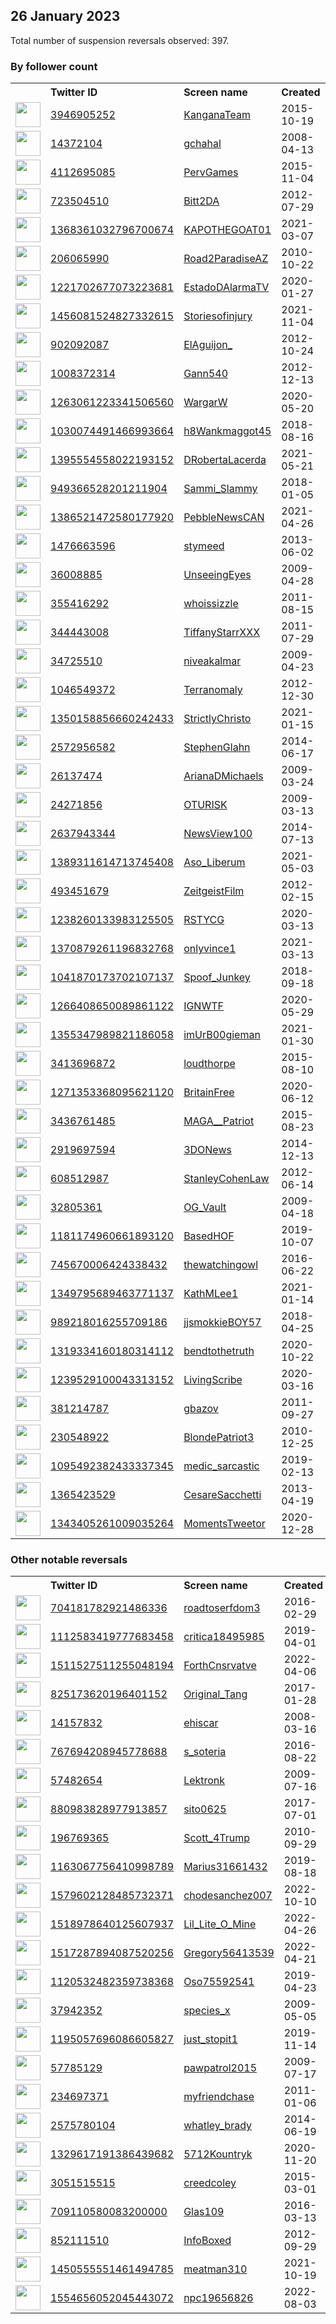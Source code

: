
## 26 January 2023
Total number of suspension reversals observed: 397.

### By follower count
<table><tr><th></th><th align="left">Twitter ID</th><th align="left">Screen name</th>
<th align="left">Created</th><th align="left">Status</th><th align="left">Suspended</th><th align="left">Followers</th>
<tr><td><a href="https://pbs.twimg.com/profile_images/1634917330353549314/B9Y1NsQG_normal.jpg"><img src="https://pbs.twimg.com/profile_images/1634917330353549314/B9Y1NsQG_normal.jpg" width="40px" height="40px" align="center"/></a></td><td><a href="https://twitter.com/intent/user?user_id=3946905252">3946905252</a></td><td><a href="https://twitter.com/KanganaTeam">KanganaTeam</a></td><td>2015-10-19</td><td align="center"></td><td></td><td>2978050</td></tr>
<tr><td><a href="https://pbs.twimg.com/profile_images/1562487459576827905/33zQUAhZ_normal.jpg"><img src="https://pbs.twimg.com/profile_images/1562487459576827905/33zQUAhZ_normal.jpg" width="40px" height="40px" align="center"/></a></td><td><a href="https://twitter.com/intent/user?user_id=14372104">14372104</a></td><td><a href="https://twitter.com/gchahal">gchahal</a></td><td>2008-04-13</td><td align="center">✔️🚫</td><td>2023-01-11</td><td>505599</td></tr>
<tr><td><a href="https://pbs.twimg.com/profile_images/1633805298166005761/4Wgcvy7n_normal.jpg"><img src="https://pbs.twimg.com/profile_images/1633805298166005761/4Wgcvy7n_normal.jpg" width="40px" height="40px" align="center"/></a></td><td><a href="https://twitter.com/intent/user?user_id=4112695085">4112695085</a></td><td><a href="https://twitter.com/PervGames">PervGames</a></td><td>2015-11-04</td><td align="center"></td><td>2022-11-29</td><td>376655</td></tr>
<tr><td><a href="https://pbs.twimg.com/profile_images/1623358129034637312/iPtWevbi_normal.jpg"><img src="https://pbs.twimg.com/profile_images/1623358129034637312/iPtWevbi_normal.jpg" width="40px" height="40px" align="center"/></a></td><td><a href="https://twitter.com/intent/user?user_id=723504510">723504510</a></td><td><a href="https://twitter.com/Bitt2DA">Bitt2DA</a></td><td>2012-07-29</td><td align="center"></td><td>2022-09-26</td><td>168266</td></tr>
<tr><td><a href="https://pbs.twimg.com/profile_images/1618124751133622273/_uO_O-Pp_normal.jpg"><img src="https://pbs.twimg.com/profile_images/1618124751133622273/_uO_O-Pp_normal.jpg" width="40px" height="40px" align="center"/></a></td><td><a href="https://twitter.com/intent/user?user_id=1368361032796700674">1368361032796700674</a></td><td><a href="https://twitter.com/KAPOTHEGOAT01">KAPOTHEGOAT01</a></td><td>2021-03-07</td><td align="center"></td><td>2022-08-25</td><td>111445</td></tr>
<tr><td><a href="https://pbs.twimg.com/profile_images/2757568770/ab319b21e5c212b1b549830885c0130e_normal.jpeg"><img src="https://pbs.twimg.com/profile_images/2757568770/ab319b21e5c212b1b549830885c0130e_normal.jpeg" width="40px" height="40px" align="center"/></a></td><td><a href="https://twitter.com/intent/user?user_id=206065990">206065990</a></td><td><a href="https://twitter.com/Road2ParadiseAZ">Road2ParadiseAZ</a></td><td>2010-10-22</td><td align="center"></td><td>2022-04-26</td><td>97178</td></tr>
<tr><td><a href="https://pbs.twimg.com/profile_images/1302275257991127042/i05KVvy6_normal.jpg"><img src="https://pbs.twimg.com/profile_images/1302275257991127042/i05KVvy6_normal.jpg" width="40px" height="40px" align="center"/></a></td><td><a href="https://twitter.com/intent/user?user_id=1221702677073223681">1221702677073223681</a></td><td><a href="https://twitter.com/EstadoDAlarmaTV">EstadoDAlarmaTV</a></td><td>2020-01-27</td><td align="center"></td><td>2022-07-16</td><td>96964</td></tr>
<tr><td><a href="https://pbs.twimg.com/profile_images/1487090404784840707/uYGJgbDE_normal.jpg"><img src="https://pbs.twimg.com/profile_images/1487090404784840707/uYGJgbDE_normal.jpg" width="40px" height="40px" align="center"/></a></td><td><a href="https://twitter.com/intent/user?user_id=1456081524827332615">1456081524827332615</a></td><td><a href="https://twitter.com/Storiesofinjury">Storiesofinjury</a></td><td>2021-11-04</td><td align="center"></td><td>2022-06-10</td><td>96795</td></tr>
<tr><td><a href="https://pbs.twimg.com/profile_images/1288606985076826112/DOOTvFPM_normal.jpg"><img src="https://pbs.twimg.com/profile_images/1288606985076826112/DOOTvFPM_normal.jpg" width="40px" height="40px" align="center"/></a></td><td><a href="https://twitter.com/intent/user?user_id=902092087">902092087</a></td><td><a href="https://twitter.com/ElAguijon_">ElAguijon_</a></td><td>2012-10-24</td><td align="center"></td><td>2022-08-30</td><td>85112</td></tr>
<tr><td><a href="https://pbs.twimg.com/profile_images/1622579723548168195/pzRD7Kk3_normal.png"><img src="https://pbs.twimg.com/profile_images/1622579723548168195/pzRD7Kk3_normal.png" width="40px" height="40px" align="center"/></a></td><td><a href="https://twitter.com/intent/user?user_id=1008372314">1008372314</a></td><td><a href="https://twitter.com/Gann540">Gann540</a></td><td>2012-12-13</td><td align="center"></td><td>2022-11-01</td><td>82850</td></tr>
<tr><td><a href="https://pbs.twimg.com/profile_images/1319698929248862209/gFPGWxjV_normal.jpg"><img src="https://pbs.twimg.com/profile_images/1319698929248862209/gFPGWxjV_normal.jpg" width="40px" height="40px" align="center"/></a></td><td><a href="https://twitter.com/intent/user?user_id=1263061223341506560">1263061223341506560</a></td><td><a href="https://twitter.com/WargarW">WargarW</a></td><td>2020-05-20</td><td align="center"></td><td>2022-04-08</td><td>73365</td></tr>
<tr><td><a href="https://pbs.twimg.com/profile_images/1617930485812060163/L6TWATJ6_normal.jpg"><img src="https://pbs.twimg.com/profile_images/1617930485812060163/L6TWATJ6_normal.jpg" width="40px" height="40px" align="center"/></a></td><td><a href="https://twitter.com/intent/user?user_id=1030074491466993664">1030074491466993664</a></td><td><a href="https://twitter.com/h8Wankmaggot45">h8Wankmaggot45</a></td><td>2018-08-16</td><td align="center">🔒</td><td></td><td>70248</td></tr>
<tr><td><a href="https://pbs.twimg.com/profile_images/1456239619935281152/puFIWn4-_normal.jpg"><img src="https://pbs.twimg.com/profile_images/1456239619935281152/puFIWn4-_normal.jpg" width="40px" height="40px" align="center"/></a></td><td><a href="https://twitter.com/intent/user?user_id=1395554558022193152">1395554558022193152</a></td><td><a href="https://twitter.com/DRobertaLacerda">DRobertaLacerda</a></td><td>2021-05-21</td><td align="center"></td><td></td><td>67604</td></tr>
<tr><td><a href="https://pbs.twimg.com/profile_images/1568150656258822144/056vUEm__normal.jpg"><img src="https://pbs.twimg.com/profile_images/1568150656258822144/056vUEm__normal.jpg" width="40px" height="40px" align="center"/></a></td><td><a href="https://twitter.com/intent/user?user_id=949366528201211904">949366528201211904</a></td><td><a href="https://twitter.com/Sammi_Slammy">Sammi_Slammy</a></td><td>2018-01-05</td><td align="center"></td><td>2022-09-29</td><td>66636</td></tr>
<tr><td><a href="https://pbs.twimg.com/profile_images/1574877554426650635/43knnbyJ_normal.jpg"><img src="https://pbs.twimg.com/profile_images/1574877554426650635/43knnbyJ_normal.jpg" width="40px" height="40px" align="center"/></a></td><td><a href="https://twitter.com/intent/user?user_id=1386521472580177920">1386521472580177920</a></td><td><a href="https://twitter.com/PebbleNewsCAN">PebbleNewsCAN</a></td><td>2021-04-26</td><td align="center">🚫</td><td>2022-10-09</td><td>62019</td></tr>
<tr><td><a href="https://pbs.twimg.com/profile_images/1618293662839934986/bSLw8P53_normal.jpg"><img src="https://pbs.twimg.com/profile_images/1618293662839934986/bSLw8P53_normal.jpg" width="40px" height="40px" align="center"/></a></td><td><a href="https://twitter.com/intent/user?user_id=1476663596">1476663596</a></td><td><a href="https://twitter.com/stymeed">stymeed</a></td><td>2013-06-02</td><td align="center"></td><td></td><td>60726</td></tr>
<tr><td><a href="https://pbs.twimg.com/profile_images/1292799471/USEempireImage_normal.jpg"><img src="https://pbs.twimg.com/profile_images/1292799471/USEempireImage_normal.jpg" width="40px" height="40px" align="center"/></a></td><td><a href="https://twitter.com/intent/user?user_id=36008885">36008885</a></td><td><a href="https://twitter.com/UnseeingEyes">UnseeingEyes</a></td><td>2009-04-28</td><td align="center"></td><td></td><td>58653</td></tr>
<tr><td><a href="https://pbs.twimg.com/profile_images/1334185584689106944/rSnBUhZ1_normal.jpg"><img src="https://pbs.twimg.com/profile_images/1334185584689106944/rSnBUhZ1_normal.jpg" width="40px" height="40px" align="center"/></a></td><td><a href="https://twitter.com/intent/user?user_id=355416292">355416292</a></td><td><a href="https://twitter.com/whoissizzle">whoissizzle</a></td><td>2011-08-15</td><td align="center"></td><td></td><td>56890</td></tr>
<tr><td><a href="https://pbs.twimg.com/profile_images/1449582028769349634/JxsfGi9W_normal.jpg"><img src="https://pbs.twimg.com/profile_images/1449582028769349634/JxsfGi9W_normal.jpg" width="40px" height="40px" align="center"/></a></td><td><a href="https://twitter.com/intent/user?user_id=344443008">344443008</a></td><td><a href="https://twitter.com/TiffanyStarrXXX">TiffanyStarrXXX</a></td><td>2011-07-29</td><td align="center"></td><td>2022-06-14</td><td>53524</td></tr>
<tr><td><a href="https://pbs.twimg.com/profile_images/1627432720623173632/2CM-lrxT_normal.jpg"><img src="https://pbs.twimg.com/profile_images/1627432720623173632/2CM-lrxT_normal.jpg" width="40px" height="40px" align="center"/></a></td><td><a href="https://twitter.com/intent/user?user_id=34725510">34725510</a></td><td><a href="https://twitter.com/niveakalmar">niveakalmar</a></td><td>2009-04-23</td><td align="center"></td><td>2022-08-24</td><td>51883</td></tr>
<tr><td><a href="https://pbs.twimg.com/profile_images/3039761970/f8f333de9031dae119e991709c97d460_normal.jpeg"><img src="https://pbs.twimg.com/profile_images/3039761970/f8f333de9031dae119e991709c97d460_normal.jpeg" width="40px" height="40px" align="center"/></a></td><td><a href="https://twitter.com/intent/user?user_id=1046549372">1046549372</a></td><td><a href="https://twitter.com/Terranomaly">Terranomaly</a></td><td>2012-12-30</td><td align="center"></td><td></td><td>51342</td></tr>
<tr><td><a href="https://pbs.twimg.com/profile_images/1393287286284902400/nAGCE3ki_normal.jpg"><img src="https://pbs.twimg.com/profile_images/1393287286284902400/nAGCE3ki_normal.jpg" width="40px" height="40px" align="center"/></a></td><td><a href="https://twitter.com/intent/user?user_id=1350158856660242433">1350158856660242433</a></td><td><a href="https://twitter.com/StrictlyChristo">StrictlyChristo</a></td><td>2021-01-15</td><td align="center"></td><td>2022-08-26</td><td>51120</td></tr>
<tr><td><a href="https://pbs.twimg.com/profile_images/846011274748051456/feaHlywf_normal.jpg"><img src="https://pbs.twimg.com/profile_images/846011274748051456/feaHlywf_normal.jpg" width="40px" height="40px" align="center"/></a></td><td><a href="https://twitter.com/intent/user?user_id=2572956582">2572956582</a></td><td><a href="https://twitter.com/StephenGlahn">StephenGlahn</a></td><td>2014-06-17</td><td align="center"></td><td>2022-08-10</td><td>49830</td></tr>
<tr><td><a href="https://pbs.twimg.com/profile_images/1518772526947524608/eFl26S1A_normal.jpg"><img src="https://pbs.twimg.com/profile_images/1518772526947524608/eFl26S1A_normal.jpg" width="40px" height="40px" align="center"/></a></td><td><a href="https://twitter.com/intent/user?user_id=26137474">26137474</a></td><td><a href="https://twitter.com/ArianaDMichaels">ArianaDMichaels</a></td><td>2009-03-24</td><td align="center"></td><td>2022-08-24</td><td>49017</td></tr>
<tr><td><a href="https://pbs.twimg.com/profile_images/1480199062653739016/UD-c2PVV_normal.jpg"><img src="https://pbs.twimg.com/profile_images/1480199062653739016/UD-c2PVV_normal.jpg" width="40px" height="40px" align="center"/></a></td><td><a href="https://twitter.com/intent/user?user_id=24271856">24271856</a></td><td><a href="https://twitter.com/OTURISK">OTURISK</a></td><td>2009-03-13</td><td align="center"></td><td>2022-05-13</td><td>46643</td></tr>
<tr><td><a href="https://pbs.twimg.com/profile_images/1618243516609531910/oxvlb3aF_normal.jpg"><img src="https://pbs.twimg.com/profile_images/1618243516609531910/oxvlb3aF_normal.jpg" width="40px" height="40px" align="center"/></a></td><td><a href="https://twitter.com/intent/user?user_id=2637943344">2637943344</a></td><td><a href="https://twitter.com/NewsView100">NewsView100</a></td><td>2014-07-13</td><td align="center"></td><td></td><td>46585</td></tr>
<tr><td><a href="https://pbs.twimg.com/profile_images/1389314524486979585/OIAgtKtP_normal.jpg"><img src="https://pbs.twimg.com/profile_images/1389314524486979585/OIAgtKtP_normal.jpg" width="40px" height="40px" align="center"/></a></td><td><a href="https://twitter.com/intent/user?user_id=1389311614713745408">1389311614713745408</a></td><td><a href="https://twitter.com/Aso_Liberum">Aso_Liberum</a></td><td>2021-05-03</td><td align="center"></td><td>2022-08-18</td><td>46567</td></tr>
<tr><td><a href="https://pbs.twimg.com/profile_images/1342517740033064960/jod9Sr7G_normal.jpg"><img src="https://pbs.twimg.com/profile_images/1342517740033064960/jod9Sr7G_normal.jpg" width="40px" height="40px" align="center"/></a></td><td><a href="https://twitter.com/intent/user?user_id=493451679">493451679</a></td><td><a href="https://twitter.com/ZeitgeistFilm">ZeitgeistFilm</a></td><td>2012-02-15</td><td align="center">👋</td><td>2022-07-03</td><td>45476</td></tr>
<tr><td><a href="https://pbs.twimg.com/profile_images/1547631722124042240/XRG3VZmx_normal.jpg"><img src="https://pbs.twimg.com/profile_images/1547631722124042240/XRG3VZmx_normal.jpg" width="40px" height="40px" align="center"/></a></td><td><a href="https://twitter.com/intent/user?user_id=1238260133983125505">1238260133983125505</a></td><td><a href="https://twitter.com/RSTYCG">RSTYCG</a></td><td>2020-03-13</td><td align="center"></td><td>2022-09-07</td><td>44369</td></tr>
<tr><td><a href="https://pbs.twimg.com/profile_images/1471864542372192256/0Yx0zqjd_normal.jpg"><img src="https://pbs.twimg.com/profile_images/1471864542372192256/0Yx0zqjd_normal.jpg" width="40px" height="40px" align="center"/></a></td><td><a href="https://twitter.com/intent/user?user_id=1370879261196832768">1370879261196832768</a></td><td><a href="https://twitter.com/onlyvince1">onlyvince1</a></td><td>2021-03-13</td><td align="center">🔒</td><td></td><td>44206</td></tr>
<tr><td><a href="https://pbs.twimg.com/profile_images/1618212918029602816/WgiKzZve_normal.jpg"><img src="https://pbs.twimg.com/profile_images/1618212918029602816/WgiKzZve_normal.jpg" width="40px" height="40px" align="center"/></a></td><td><a href="https://twitter.com/intent/user?user_id=1041870173702107137">1041870173702107137</a></td><td><a href="https://twitter.com/Spoof_Junkey">Spoof_Junkey</a></td><td>2018-09-18</td><td align="center"></td><td>2022-08-27</td><td>43515</td></tr>
<tr><td><a href="https://pbs.twimg.com/profile_images/1618494199057289216/DH1pCq5V_normal.jpg"><img src="https://pbs.twimg.com/profile_images/1618494199057289216/DH1pCq5V_normal.jpg" width="40px" height="40px" align="center"/></a></td><td><a href="https://twitter.com/intent/user?user_id=1266408650089861122">1266408650089861122</a></td><td><a href="https://twitter.com/IGNWTF">IGNWTF</a></td><td>2020-05-29</td><td align="center"></td><td>2022-10-18</td><td>42602</td></tr>
<tr><td><a href="https://pbs.twimg.com/profile_images/1508245435399348224/cUJBFvlN_normal.jpg"><img src="https://pbs.twimg.com/profile_images/1508245435399348224/cUJBFvlN_normal.jpg" width="40px" height="40px" align="center"/></a></td><td><a href="https://twitter.com/intent/user?user_id=1355347989821186058">1355347989821186058</a></td><td><a href="https://twitter.com/imUrB00gieman">imUrB00gieman</a></td><td>2021-01-30</td><td align="center"></td><td>2022-05-04</td><td>41594</td></tr>
<tr><td><a href="https://pbs.twimg.com/profile_images/1405685180619182085/Ka3ghs5S_normal.jpg"><img src="https://pbs.twimg.com/profile_images/1405685180619182085/Ka3ghs5S_normal.jpg" width="40px" height="40px" align="center"/></a></td><td><a href="https://twitter.com/intent/user?user_id=3413696872">3413696872</a></td><td><a href="https://twitter.com/loudthorpe">loudthorpe</a></td><td>2015-08-10</td><td align="center"></td><td>2022-10-31</td><td>41228</td></tr>
<tr><td><a href="https://pbs.twimg.com/profile_images/1620720831901876235/GFxZlnfN_normal.jpg"><img src="https://pbs.twimg.com/profile_images/1620720831901876235/GFxZlnfN_normal.jpg" width="40px" height="40px" align="center"/></a></td><td><a href="https://twitter.com/intent/user?user_id=1271353368095621120">1271353368095621120</a></td><td><a href="https://twitter.com/BritainFree">BritainFree</a></td><td>2020-06-12</td><td align="center"></td><td>2022-10-13</td><td>41184</td></tr>
<tr><td><a href="https://pbs.twimg.com/profile_images/1622364424030789633/phXslO5v_normal.jpg"><img src="https://pbs.twimg.com/profile_images/1622364424030789633/phXslO5v_normal.jpg" width="40px" height="40px" align="center"/></a></td><td><a href="https://twitter.com/intent/user?user_id=3436761485">3436761485</a></td><td><a href="https://twitter.com/MAGA__Patriot">MAGA__Patriot</a></td><td>2015-08-23</td><td align="center"></td><td>2022-06-24</td><td>40392</td></tr>
<tr><td><a href="https://pbs.twimg.com/profile_images/1628040812381540352/5kS6uP-L_normal.jpg"><img src="https://pbs.twimg.com/profile_images/1628040812381540352/5kS6uP-L_normal.jpg" width="40px" height="40px" align="center"/></a></td><td><a href="https://twitter.com/intent/user?user_id=2919697594">2919697594</a></td><td><a href="https://twitter.com/3DONews">3DONews</a></td><td>2014-12-13</td><td align="center"></td><td></td><td>40278</td></tr>
<tr><td><a href="https://pbs.twimg.com/profile_images/378800000705235434/4949f09dcee5c994df0d31fbbc32ad06_normal.jpeg"><img src="https://pbs.twimg.com/profile_images/378800000705235434/4949f09dcee5c994df0d31fbbc32ad06_normal.jpeg" width="40px" height="40px" align="center"/></a></td><td><a href="https://twitter.com/intent/user?user_id=608512987">608512987</a></td><td><a href="https://twitter.com/StanleyCohenLaw">StanleyCohenLaw</a></td><td>2012-06-14</td><td align="center"></td><td>2022-09-06</td><td>39903</td></tr>
<tr><td><a href="https://pbs.twimg.com/profile_images/1619081443220529171/6R6utzV__normal.jpg"><img src="https://pbs.twimg.com/profile_images/1619081443220529171/6R6utzV__normal.jpg" width="40px" height="40px" align="center"/></a></td><td><a href="https://twitter.com/intent/user?user_id=32805361">32805361</a></td><td><a href="https://twitter.com/OG_Vault">OG_Vault</a></td><td>2009-04-18</td><td align="center"></td><td></td><td>39412</td></tr>
<tr><td><a href="https://pbs.twimg.com/profile_images/1633629520891637762/YMKVVU6k_normal.jpg"><img src="https://pbs.twimg.com/profile_images/1633629520891637762/YMKVVU6k_normal.jpg" width="40px" height="40px" align="center"/></a></td><td><a href="https://twitter.com/intent/user?user_id=1181174960661893120">1181174960661893120</a></td><td><a href="https://twitter.com/BasedHOF">BasedHOF</a></td><td>2019-10-07</td><td align="center"></td><td>2022-06-18</td><td>39263</td></tr>
<tr><td><a href="https://pbs.twimg.com/profile_images/1532694681867493376/zhk_p5Af_normal.jpg"><img src="https://pbs.twimg.com/profile_images/1532694681867493376/zhk_p5Af_normal.jpg" width="40px" height="40px" align="center"/></a></td><td><a href="https://twitter.com/intent/user?user_id=745670006424338432">745670006424338432</a></td><td><a href="https://twitter.com/thewatchingowl">thewatchingowl</a></td><td>2016-06-22</td><td align="center"></td><td>2022-07-13</td><td>39007</td></tr>
<tr><td><a href="https://pbs.twimg.com/profile_images/1515790083957350405/pGjcd-EN_normal.jpg"><img src="https://pbs.twimg.com/profile_images/1515790083957350405/pGjcd-EN_normal.jpg" width="40px" height="40px" align="center"/></a></td><td><a href="https://twitter.com/intent/user?user_id=1349795689463771137">1349795689463771137</a></td><td><a href="https://twitter.com/KathMLee1">KathMLee1</a></td><td>2021-01-14</td><td align="center"></td><td>2022-07-27</td><td>38863</td></tr>
<tr><td><a href="https://pbs.twimg.com/profile_images/1280704213463547905/q6BhVHvo_normal.jpg"><img src="https://pbs.twimg.com/profile_images/1280704213463547905/q6BhVHvo_normal.jpg" width="40px" height="40px" align="center"/></a></td><td><a href="https://twitter.com/intent/user?user_id=989218016255709186">989218016255709186</a></td><td><a href="https://twitter.com/jjsmokkieBOY57">jjsmokkieBOY57</a></td><td>2018-04-25</td><td align="center"></td><td>2022-05-31</td><td>38720</td></tr>
<tr><td><a href="https://pbs.twimg.com/profile_images/1628113891350781954/UkJEmATg_normal.jpg"><img src="https://pbs.twimg.com/profile_images/1628113891350781954/UkJEmATg_normal.jpg" width="40px" height="40px" align="center"/></a></td><td><a href="https://twitter.com/intent/user?user_id=1319334160180314112">1319334160180314112</a></td><td><a href="https://twitter.com/bendtothetruth">bendtothetruth</a></td><td>2020-10-22</td><td align="center"></td><td></td><td>38455</td></tr>
<tr><td><a href="https://pbs.twimg.com/profile_images/1405364006475296773/0i4RCEH5_normal.jpg"><img src="https://pbs.twimg.com/profile_images/1405364006475296773/0i4RCEH5_normal.jpg" width="40px" height="40px" align="center"/></a></td><td><a href="https://twitter.com/intent/user?user_id=1239529100043313152">1239529100043313152</a></td><td><a href="https://twitter.com/LivingScribe">LivingScribe</a></td><td>2020-03-16</td><td align="center"></td><td>2022-10-28</td><td>38222</td></tr>
<tr><td><a href="https://pbs.twimg.com/profile_images/1505304313991766028/Jeh7LkMG_normal.jpg"><img src="https://pbs.twimg.com/profile_images/1505304313991766028/Jeh7LkMG_normal.jpg" width="40px" height="40px" align="center"/></a></td><td><a href="https://twitter.com/intent/user?user_id=381214787">381214787</a></td><td><a href="https://twitter.com/gbazov">gbazov</a></td><td>2011-09-27</td><td align="center"></td><td>2022-05-06</td><td>38160</td></tr>
<tr><td><a href="https://pbs.twimg.com/profile_images/1628899722751623171/3Gkx3CMm_normal.jpg"><img src="https://pbs.twimg.com/profile_images/1628899722751623171/3Gkx3CMm_normal.jpg" width="40px" height="40px" align="center"/></a></td><td><a href="https://twitter.com/intent/user?user_id=230548922">230548922</a></td><td><a href="https://twitter.com/BlondePatriot3">BlondePatriot3</a></td><td>2010-12-25</td><td align="center"></td><td>2022-03-28</td><td>38085</td></tr>
<tr><td><a href="https://pbs.twimg.com/profile_images/1618676194005876736/5MrVF1Zi_normal.jpg"><img src="https://pbs.twimg.com/profile_images/1618676194005876736/5MrVF1Zi_normal.jpg" width="40px" height="40px" align="center"/></a></td><td><a href="https://twitter.com/intent/user?user_id=1095492382433337345">1095492382433337345</a></td><td><a href="https://twitter.com/medic_sarcastic">medic_sarcastic</a></td><td>2019-02-13</td><td align="center"></td><td></td><td>37690</td></tr>
<tr><td><a href="https://pbs.twimg.com/profile_images/1255490875683155968/xKudJwti_normal.jpg"><img src="https://pbs.twimg.com/profile_images/1255490875683155968/xKudJwti_normal.jpg" width="40px" height="40px" align="center"/></a></td><td><a href="https://twitter.com/intent/user?user_id=1365423529">1365423529</a></td><td><a href="https://twitter.com/CesareSacchetti">CesareSacchetti</a></td><td>2013-04-19</td><td align="center"></td><td></td><td>37415</td></tr>
<tr><td><a href="https://pbs.twimg.com/profile_images/1421352907954221064/U5RmDoSD_normal.jpg"><img src="https://pbs.twimg.com/profile_images/1421352907954221064/U5RmDoSD_normal.jpg" width="40px" height="40px" align="center"/></a></td><td><a href="https://twitter.com/intent/user?user_id=1343405261009035264">1343405261009035264</a></td><td><a href="https://twitter.com/MomentsTweetor">MomentsTweetor</a></td><td>2020-12-28</td><td align="center"></td><td></td><td>37204</td></tr>
</table>

### Other notable reversals
<table><tr><th></th><th align="left">Twitter ID</th><th align="left">Screen name</th>
<th align="left">Created</th><th align="left">Status</th><th align="left">Suspended</th><th align="left">Followers</th>
<tr><td><a href="https://pbs.twimg.com/profile_images/704877795944566784/cpl0DmGS_normal.jpg"><img src="https://pbs.twimg.com/profile_images/704877795944566784/cpl0DmGS_normal.jpg" width="40px" height="40px" align="center"/></a></td><td><a href="https://twitter.com/intent/user?user_id=704181782921486336">704181782921486336</a></td><td><a href="https://twitter.com/roadtoserfdom3">roadtoserfdom3</a></td><td>2016-02-29</td><td align="center"></td><td>2022-08-10</td><td>37090</td></tr>
<tr><td><a href="https://pbs.twimg.com/profile_images/1153069455309713409/G7hHFQnH_normal.jpg"><img src="https://pbs.twimg.com/profile_images/1153069455309713409/G7hHFQnH_normal.jpg" width="40px" height="40px" align="center"/></a></td><td><a href="https://twitter.com/intent/user?user_id=1112583419777683458">1112583419777683458</a></td><td><a href="https://twitter.com/critica18495985">critica18495985</a></td><td>2019-04-01</td><td align="center"></td><td>2022-03-31</td><td>34612</td></tr>
<tr><td><a href="https://pbs.twimg.com/profile_images/1511528197816557573/o3fgv_I-_normal.jpg"><img src="https://pbs.twimg.com/profile_images/1511528197816557573/o3fgv_I-_normal.jpg" width="40px" height="40px" align="center"/></a></td><td><a href="https://twitter.com/intent/user?user_id=1511527511255048194">1511527511255048194</a></td><td><a href="https://twitter.com/ForthCnsrvatve">ForthCnsrvatve</a></td><td>2022-04-06</td><td align="center"></td><td>2023-01-13</td><td>1194</td></tr>
<tr><td><a href="https://pbs.twimg.com/profile_images/825176465729728512/ot_oeJVE_normal.jpg"><img src="https://pbs.twimg.com/profile_images/825176465729728512/ot_oeJVE_normal.jpg" width="40px" height="40px" align="center"/></a></td><td><a href="https://twitter.com/intent/user?user_id=825173620196401152">825173620196401152</a></td><td><a href="https://twitter.com/Original_Tang">Original_Tang</a></td><td>2017-01-28</td><td align="center"></td><td>2022-12-12</td><td>85</td></tr>
<tr><td><a href="https://pbs.twimg.com/profile_images/1600103099804286976/WufYlI_M_normal.jpg"><img src="https://pbs.twimg.com/profile_images/1600103099804286976/WufYlI_M_normal.jpg" width="40px" height="40px" align="center"/></a></td><td><a href="https://twitter.com/intent/user?user_id=14157832">14157832</a></td><td><a href="https://twitter.com/ehiscar">ehiscar</a></td><td>2008-03-16</td><td align="center"></td><td>2023-01-25</td><td>803</td></tr>
<tr><td><a href="https://pbs.twimg.com/profile_images/880305562369626112/nYKHNlZt_normal.jpg"><img src="https://pbs.twimg.com/profile_images/880305562369626112/nYKHNlZt_normal.jpg" width="40px" height="40px" align="center"/></a></td><td><a href="https://twitter.com/intent/user?user_id=767694208945778688">767694208945778688</a></td><td><a href="https://twitter.com/s_soteria">s_soteria</a></td><td>2016-08-22</td><td align="center"></td><td>2022-12-15</td><td>1921</td></tr>
<tr><td><a href="https://pbs.twimg.com/profile_images/1600651195512676355/wjUxls_G_normal.jpg"><img src="https://pbs.twimg.com/profile_images/1600651195512676355/wjUxls_G_normal.jpg" width="40px" height="40px" align="center"/></a></td><td><a href="https://twitter.com/intent/user?user_id=57482654">57482654</a></td><td><a href="https://twitter.com/Lektronk">Lektronk</a></td><td>2009-07-16</td><td align="center"></td><td>2023-01-04</td><td>322</td></tr>
<tr><td><a href="https://pbs.twimg.com/profile_images/1604155976524992513/iBB8XYVN_normal.jpg"><img src="https://pbs.twimg.com/profile_images/1604155976524992513/iBB8XYVN_normal.jpg" width="40px" height="40px" align="center"/></a></td><td><a href="https://twitter.com/intent/user?user_id=880983828977913857">880983828977913857</a></td><td><a href="https://twitter.com/sito0625">sito0625</a></td><td>2017-07-01</td><td align="center"></td><td>2023-01-25</td><td>7868</td></tr>
<tr><td><a href="https://pbs.twimg.com/profile_images/1458884864749547533/DrEcbNaP_normal.jpg"><img src="https://pbs.twimg.com/profile_images/1458884864749547533/DrEcbNaP_normal.jpg" width="40px" height="40px" align="center"/></a></td><td><a href="https://twitter.com/intent/user?user_id=196769365">196769365</a></td><td><a href="https://twitter.com/Scott_4Trump">Scott_4Trump</a></td><td>2010-09-29</td><td align="center"></td><td>2022-11-08</td><td>29660</td></tr>
<tr><td><a href="https://pbs.twimg.com/profile_images/1166059263954948097/Q67Xzddg_normal.jpg"><img src="https://pbs.twimg.com/profile_images/1166059263954948097/Q67Xzddg_normal.jpg" width="40px" height="40px" align="center"/></a></td><td><a href="https://twitter.com/intent/user?user_id=1163067756410998789">1163067756410998789</a></td><td><a href="https://twitter.com/Marius31661432">Marius31661432</a></td><td>2019-08-18</td><td align="center"></td><td>2023-01-23</td><td>248</td></tr>
<tr><td><a href="https://pbs.twimg.com/profile_images/1579676337677209601/2gqQLIbW_normal.jpg"><img src="https://pbs.twimg.com/profile_images/1579676337677209601/2gqQLIbW_normal.jpg" width="40px" height="40px" align="center"/></a></td><td><a href="https://twitter.com/intent/user?user_id=1579602128485732371">1579602128485732371</a></td><td><a href="https://twitter.com/chodesanchez007">chodesanchez007</a></td><td>2022-10-10</td><td align="center"></td><td>2023-01-10</td><td>37</td></tr>
<tr><td><a href="https://pbs.twimg.com/profile_images/1590418510202683392/mk1zb4Lf_normal.jpg"><img src="https://pbs.twimg.com/profile_images/1590418510202683392/mk1zb4Lf_normal.jpg" width="40px" height="40px" align="center"/></a></td><td><a href="https://twitter.com/intent/user?user_id=1518978640125607937">1518978640125607937</a></td><td><a href="https://twitter.com/Lil_Lite_O_Mine">Lil_Lite_O_Mine</a></td><td>2022-04-26</td><td align="center"></td><td>2023-01-19</td><td>154</td></tr>
<tr><td><a href="https://pbs.twimg.com/profile_images/1517288012949995531/1ZN_q8FJ_normal.jpg"><img src="https://pbs.twimg.com/profile_images/1517288012949995531/1ZN_q8FJ_normal.jpg" width="40px" height="40px" align="center"/></a></td><td><a href="https://twitter.com/intent/user?user_id=1517287894087520256">1517287894087520256</a></td><td><a href="https://twitter.com/Gregory56413539">Gregory56413539</a></td><td>2022-04-21</td><td align="center"></td><td>2023-01-25</td><td>6</td></tr>
<tr><td><a href="https://pbs.twimg.com/profile_images/1628401323224735744/GTGwXqzW_normal.jpg"><img src="https://pbs.twimg.com/profile_images/1628401323224735744/GTGwXqzW_normal.jpg" width="40px" height="40px" align="center"/></a></td><td><a href="https://twitter.com/intent/user?user_id=1120532482359738368">1120532482359738368</a></td><td><a href="https://twitter.com/Oso75592541">Oso75592541</a></td><td>2019-04-23</td><td align="center"></td><td>2022-12-18</td><td>563</td></tr>
<tr><td><a href="https://pbs.twimg.com/profile_images/1636973075349803009/aZaiJsKg_normal.jpg"><img src="https://pbs.twimg.com/profile_images/1636973075349803009/aZaiJsKg_normal.jpg" width="40px" height="40px" align="center"/></a></td><td><a href="https://twitter.com/intent/user?user_id=37942352">37942352</a></td><td><a href="https://twitter.com/species_x">species_x</a></td><td>2009-05-05</td><td align="center"></td><td>2022-11-12</td><td>24378</td></tr>
<tr><td><a href="https://pbs.twimg.com/profile_images/1524745930842509312/UGFwxThB_normal.jpg"><img src="https://pbs.twimg.com/profile_images/1524745930842509312/UGFwxThB_normal.jpg" width="40px" height="40px" align="center"/></a></td><td><a href="https://twitter.com/intent/user?user_id=1195057696086605827">1195057696086605827</a></td><td><a href="https://twitter.com/just_stopit1">just_stopit1</a></td><td>2019-11-14</td><td align="center"></td><td>2022-10-30</td><td>128</td></tr>
<tr><td><a href="https://pbs.twimg.com/profile_images/1619878994001776640/xo3obqLG_normal.jpg"><img src="https://pbs.twimg.com/profile_images/1619878994001776640/xo3obqLG_normal.jpg" width="40px" height="40px" align="center"/></a></td><td><a href="https://twitter.com/intent/user?user_id=57785129">57785129</a></td><td><a href="https://twitter.com/pawpatrol2015">pawpatrol2015</a></td><td>2009-07-17</td><td align="center"></td><td>2022-09-22</td><td>13228</td></tr>
<tr><td><a href="https://pbs.twimg.com/profile_images/1601322910/1319306466248_normal.jpg"><img src="https://pbs.twimg.com/profile_images/1601322910/1319306466248_normal.jpg" width="40px" height="40px" align="center"/></a></td><td><a href="https://twitter.com/intent/user?user_id=234697371">234697371</a></td><td><a href="https://twitter.com/myfriendchase">myfriendchase</a></td><td>2011-01-06</td><td align="center">🔒</td><td>2022-12-18</td><td>75</td></tr>
<tr><td><a href="https://pbs.twimg.com/profile_images/1618858972051546114/mZx-FxZp_normal.jpg"><img src="https://pbs.twimg.com/profile_images/1618858972051546114/mZx-FxZp_normal.jpg" width="40px" height="40px" align="center"/></a></td><td><a href="https://twitter.com/intent/user?user_id=2575780104">2575780104</a></td><td><a href="https://twitter.com/whatley_brady">whatley_brady</a></td><td>2014-06-19</td><td align="center"></td><td>2022-08-17</td><td>27050</td></tr>
<tr><td><a href="https://pbs.twimg.com/profile_images/1449778132152684545/kyHK8F5O_normal.jpg"><img src="https://pbs.twimg.com/profile_images/1449778132152684545/kyHK8F5O_normal.jpg" width="40px" height="40px" align="center"/></a></td><td><a href="https://twitter.com/intent/user?user_id=1329617191386439682">1329617191386439682</a></td><td><a href="https://twitter.com/5712Kountryk">5712Kountryk</a></td><td>2020-11-20</td><td align="center"></td><td>2022-12-12</td><td>599</td></tr>
<tr><td><a href="https://pbs.twimg.com/profile_images/1636723421110489089/BMUfaXq6_normal.jpg"><img src="https://pbs.twimg.com/profile_images/1636723421110489089/BMUfaXq6_normal.jpg" width="40px" height="40px" align="center"/></a></td><td><a href="https://twitter.com/intent/user?user_id=3051515515">3051515515</a></td><td><a href="https://twitter.com/creedcoley">creedcoley</a></td><td>2015-03-01</td><td align="center"></td><td>2023-01-21</td><td>2124</td></tr>
<tr><td><a href="https://pbs.twimg.com/profile_images/1563802340540416002/1xIbeCDd_normal.jpg"><img src="https://pbs.twimg.com/profile_images/1563802340540416002/1xIbeCDd_normal.jpg" width="40px" height="40px" align="center"/></a></td><td><a href="https://twitter.com/intent/user?user_id=709110580083200000">709110580083200000</a></td><td><a href="https://twitter.com/Glas109">Glas109</a></td><td>2016-03-13</td><td align="center"></td><td>2023-01-16</td><td>52</td></tr>
<tr><td><a href="https://pbs.twimg.com/profile_images/1048410043580788736/8dAaVDQ0_normal.jpg"><img src="https://pbs.twimg.com/profile_images/1048410043580788736/8dAaVDQ0_normal.jpg" width="40px" height="40px" align="center"/></a></td><td><a href="https://twitter.com/intent/user?user_id=852111510">852111510</a></td><td><a href="https://twitter.com/InfoBoxed">InfoBoxed</a></td><td>2012-09-29</td><td align="center"></td><td>2022-11-18</td><td>22987</td></tr>
<tr><td><a href="https://pbs.twimg.com/profile_images/1462756453832290304/koNaUAD4_normal.jpg"><img src="https://pbs.twimg.com/profile_images/1462756453832290304/koNaUAD4_normal.jpg" width="40px" height="40px" align="center"/></a></td><td><a href="https://twitter.com/intent/user?user_id=1450555551461494785">1450555551461494785</a></td><td><a href="https://twitter.com/meatman310">meatman310</a></td><td>2021-10-19</td><td align="center"></td><td>2023-01-12</td><td>124</td></tr>
<tr><td><a href="https://pbs.twimg.com/profile_images/1618740744965029888/2kZPVUTL_normal.jpg"><img src="https://pbs.twimg.com/profile_images/1618740744965029888/2kZPVUTL_normal.jpg" width="40px" height="40px" align="center"/></a></td><td><a href="https://twitter.com/intent/user?user_id=1554656052045443072">1554656052045443072</a></td><td><a href="https://twitter.com/npc19656826">npc19656826</a></td><td>2022-08-03</td><td align="center"></td><td>2023-01-04</td><td>20</td></tr>
</table>
